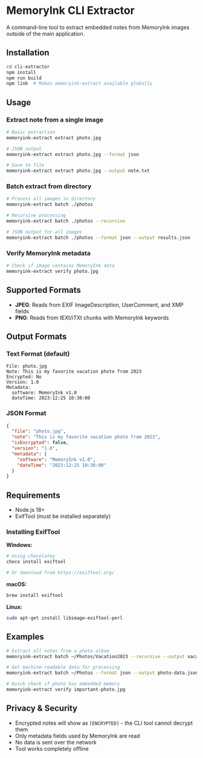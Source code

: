 # MemoryInk CLI Extractor

A command-line tool to extract embedded notes from MemoryInk images outside of the main application.

## Installation

```bash
cd cli-extractor
npm install
npm run build
npm link  # Makes memoryink-extract available globally
```

## Usage

### Extract note from a single image

```bash
# Basic extraction
memoryink-extract extract photo.jpg

# JSON output
memoryink-extract extract photo.jpg --format json

# Save to file
memoryink-extract extract photo.jpg --output note.txt
```

### Batch extract from directory

```bash
# Process all images in directory
memoryink-extract batch ./photos

# Recursive processing
memoryink-extract batch ./photos --recursive

# JSON output for all images
memoryink-extract batch ./photos --format json --output results.json
```

### Verify MemoryInk metadata

```bash
# Check if image contains MemoryInk data
memoryink-extract verify photo.jpg
```

## Supported Formats

- **JPEG**: Reads from EXIF ImageDescription, UserComment, and XMP fields
- **PNG**: Reads from tEXt/iTXt chunks with MemoryInk keywords

## Output Formats

### Text Format (default)
```
File: photo.jpg
Note: This is my favorite vacation photo from 2023
Encrypted: No
Version: 1.0
Metadata:
  software: MemoryInk v1.0
  dateTime: 2023:12:25 10:30:00
```

### JSON Format
```json
{
  "file": "photo.jpg",
  "note": "This is my favorite vacation photo from 2023",
  "isEncrypted": false,
  "version": "1.0",
  "metadata": {
    "software": "MemoryInk v1.0",
    "dateTime": "2023:12:25 10:30:00"
  }
}
```

## Requirements

- Node.js 18+
- ExifTool (must be installed separately)

### Installing ExifTool

**Windows:**
```bash
# Using chocolatey
choco install exiftool

# Or download from https://exiftool.org/
```

**macOS:**
```bash
brew install exiftool
```

**Linux:**
```bash
sudo apt-get install libimage-exiftool-perl
```

## Examples

```bash
# Extract all notes from a photo album
memoryink-extract batch ~/Photos/Vacation2023 --recursive --output vacation-memories.txt

# Get machine-readable data for processing
memoryink-extract batch ~/Photos --format json --output photo-data.json

# Quick check if photo has embedded memory
memoryink-extract verify important-photo.jpg
```

## Privacy & Security

- Encrypted notes will show as `[ENCRYPTED]` - the CLI tool cannot decrypt them
- Only metadata fields used by MemoryInk are read
- No data is sent over the network
- Tool works completely offline
